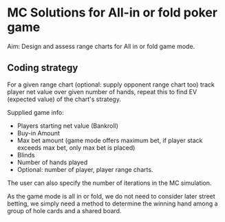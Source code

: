 # MC Solutions for All-in or fold poker game
Aim: Design and assess range charts for All in or fold game mode.

## Coding strategy
For a given range chart (optional: supply opponent range chart too) track player net value over given number of hands, repeat this to find EV (expected value) of the chart's strategy.

Supplied game info:
- Players starting net value (Bankroll)
- Buy-in Amount
- Max bet amount (game mode offers maximum bet, if player stack exceeds max bet, only max bet is placed)
- Blinds  
- Number of hands played
- Optional: number of player, player range charts.  

The user can also specify the number of iterations in the MC simulation.

As the game mode is all in or fold, we do not need to consider later street betting, we simply need a method to determine the winning hand among a group of hole cards and a shared board.